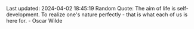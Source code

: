 Last updated: 2024-04-02 18:45:19
Random Quote: The aim of life is self-development. To realize one's nature perfectly - that is what each of us is here for. - Oscar Wilde